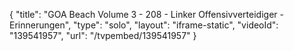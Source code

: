 {
    "title": "GOA Beach Volume 3 - 208 - Linker Offensivverteidiger - Erinnerungen",
    "type": "solo",
    "layout": "iframe-static",
    "videoId": "139541957",
    "url": "\/tvpembed\/139541957"
}